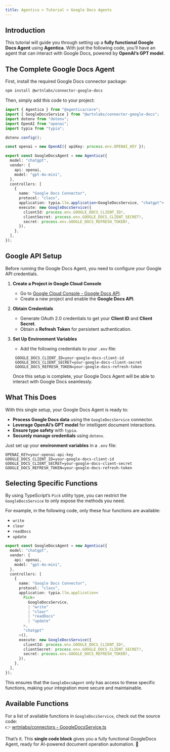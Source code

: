 ```yaml
---
title: Agentica > Tutorial > Google Docs Agents  
---
```


## Introduction  

This tutorial will guide you through setting up a **fully functional Google Docs Agent** using **Agentica**. With just the following code, you’ll have an agent that can interact with Google Docs, powered by **OpenAI’s GPT model**.  

## The Complete Google Docs Agent  

First, install the required Google Docs connector package:  

```bash
npm install @wrtnlabs/connector-google-docs
```  

Then, simply add this code to your project:  

```typescript
import { Agentica } from "@agentica/core";
import { GoogleDocsService } from "@wrtnlabs/connector-google-docs";
import dotenv from "dotenv";
import OpenAI from "openai";
import typia from "typia";

dotenv.config();

const openai = new OpenAI({ apiKey: process.env.OPENAI_KEY });

export const GoogleDocsAgent = new Agentica({
  model: "chatgpt",
  vendor: {
    api: openai,
    model: "gpt-4o-mini",
  },
  controllers: [
    {
      name: "Google Docs Connector",
      protocol: "class",
      application: typia.llm.application<GoogleDocsService, "chatgpt">(),
      execute: new GoogleDocsService({
        clientId: process.env.GOOGLE_DOCS_CLIENT_ID!,
        clientSecret: process.env.GOOGLE_DOCS_CLIENT_SECRET!,
        secret: process.env.GOOGLE_DOCS_REFRESH_TOKEN!,
      }),
    },
  ],
});
```  

## Google API Setup  

Before running the Google Docs Agent, you need to configure your Google API credentials.  

1. **Create a Project in Google Cloud Console**  
   - Go to [Google Cloud Console - Google Docs API](https://console.cloud.google.com/marketplace/product/google/docs.googleapis.com?inv=1&invt=Absg_g).  
   - Create a new project and enable the **Google Docs API**.  

2. **Obtain Credentials**  
   - Generate OAuth 2.0 credentials to get your **Client ID** and **Client Secret**.  
   - Obtain a **Refresh Token** for persistent authentication.  

3. **Set Up Environment Variables**  
   - Add the following credentials to your `.env` file:  

   ```env
    GOOGLE_DOCS_CLIENT_ID=your-google-docs-client-id
    GOOGLE_DOCS_CLIENT_SECRET=your-google-docs-client-secret
    GOOGLE_DOCS_REFRESH_TOKEN=your-google-docs-refresh-token
   ```

   Once this setup is complete, your Google Docs Agent will be able to interact with Google Docs seamlessly.

## What This Does  

With this single setup, your Google Docs Agent is ready to:  

- **Process Google Docs data** using the `GoogleDocsService` connector.  
- **Leverage OpenAI’s GPT model** for intelligent document interactions.  
- **Ensure type safety** with `typia`.  
- **Securely manage credentials** using `dotenv`.  

Just set up your **environment variables** in a `.env` file:  

```env
OPENAI_KEY=your-openai-api-key
GOOGLE_DOCS_CLIENT_ID=your-google-docs-client-id
GOOGLE_DOCS_CLIENT_SECRET=your-google-docs-client-secret
GOOGLE_DOCS_REFRESH_TOKEN=your-google-docs-refresh-token
```  

## Selecting Specific Functions  

By using TypeScript’s `Pick` utility type, you can restrict the `GoogleDocsService` to only expose the methods you need.  

For example, in the following code, only these four functions are available:  

- `write`
- `clear`
- `readDocs`
- `update`

```typescript
export const GoogleDocsAgent = new Agentica({
  model: "chatgpt",
  vendor: {
    api: openai,
    model: "gpt-4o-mini",
  },
  controllers: [
    {
      name: "Google Docs Connector",
      protocol: "class",
      application: typia.llm.application<
        Pick<
          GoogleDocsService,
          | "write"
          | "clear"
          | "readDocs"
          | "update"
        >,
        "chatgpt"
      >(),
      execute: new GoogleDocsService({
        clientId: process.env.GOOGLE_DOCS_CLIENT_ID!,
        clientSecret: process.env.GOOGLE_DOCS_CLIENT_SECRET!,
        secret: process.env.GOOGLE_DOCS_REFRESH_TOKEN!,
      }),
    },
  ],
});
```

This ensures that the `GoogleDocsAgent` only has access to these specific functions, making your integration more secure and maintainable.


## Available Functions  

For a list of available functions in `GoogleDocsService`, check out the source code:  
👉 [wrtnlabs/connectors - GoogleDocsService.ts](https://github.com/wrtnlabs/connectors/blob/main/packages/google_docs/src/google_docs/GoogleDocsService.ts)  

That’s it. This **single code block** gives you a fully functional GoogleDocs Agent, ready for AI-powered document operation automation. 🚀